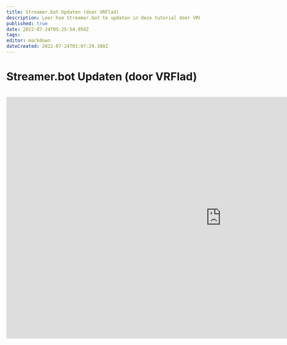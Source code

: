 ```yaml
---
title: Streamer.bot Updaten (door VRFlad)
description: Leer hoe Streamer.bot te updaten in deze tutorial door VRFlad.
published: true
date: 2022-07-24T05:25:54.958Z
tags: 
editor: markdown
dateCreated: 2022-07-24T01:07:29.380Z
---
```


# Streamer.bot Updaten (door VRFlad)

<br>
<iframe width="1120" height="630" src="https://www.youtube.com/embed/DmzVuyAXefI" title="YouTube video player" frameborder="0" allow="accelerometer; autoplay; clipboard-write; encrypted-media; gyroscope; picture-in-picture" allowfullscreen></iframe>